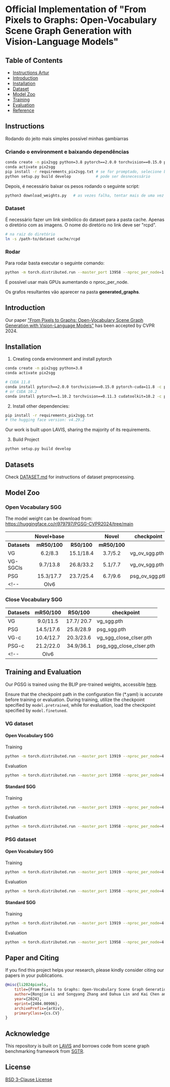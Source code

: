 

# Official Implementation of "From Pixels to Graphs: Open-Vocabulary Scene Graph Generation with Vision-Language Models"

    
## Table of Contents
  - [Instructions Artur](#instructions)
  - [Introduction](#introduction)
  - [Installation](#installation)
  - [Dataset](#dataset)
  - [Model Zoo](#modelzoo)
  - [Training](#train)
  - [Evaluation](#eval)
  - [Reference](#ref)

## Instructions

Rodando do jeito mais simples possível minhas gambiarras

### Criando o environment e baixando dependências

```bash
conda create -n pix2sgg python=3.8 pytorch==2.0.0 torchvision==0.15.0 pytorch-cuda=11.8 -c pytorch -c nvidia
conda activate pix2sgg
pip install -r requirements_pix2sgg.txt # se for promptado, selecione b (backup)
python setup.py build develop           # pode ser desnecessário
```

Depois, é necessário baixar os pesos rodando o seguinte script:

```bash
python3 download_weights.py   # as vezes falha, tentar mais de uma vez se necessário kkkkk
```

### Dataset

É necessário fazer um link simbólico do dataset para a pasta cache. Apenas o diretório com as imagens. O nome do diretório no link deve ser "rcpd".

```bash
# na raiz do diretório
ln -s /path-to/dataset cache/rcpd
```

### Rodar

Para rodar basta executar o seguinte comando:

```bash
python -m torch.distributed.run --master_port 13958 --nproc_per_node=1 evaluate.py --cfg-path lavis/projects/blip/eval/rel_det_places365_pgsg_eval.yaml --job-name rcpd_graphs
```
É possível usar mais GPUs aumentando o nproc_per_node.

Os grafos resultantes vão aparecer na pasta __generated_graphs__.

## Introduction

Our paper ["From Pixels to Graphs: Open-Vocabulary Scene Graph Generation with Vision-Language Models"](https://arxiv.org/abs/2404.00906) has been accepted by CVPR 2024.


## Installation

1. Creating conda environment and install pytorch

```bash
conda create -n pix2sgg python=3.8
conda activate pix2sgg

# CUDA 11.8
conda install pytorch==2.0.0 torchvision==0.15.0 pytorch-cuda=11.8 -c pytorch -c nvidia
# or CUDA 10.2
conda install pytorch==1.10.2 torchvision==0.11.3 cudatoolkit=10.2 -c pytorch
```

2. Install other dependencies:
```bash
pip install -r requirements_pix2sgg.txt
# the hugging face version: v4.29.2
```
Our work is built upon LAVIS, sharing the majority of its requirements.

3. Build Project
```bash
python setup.py build develop
```


## Datasets
Check [DATASET.md](DATASET.MD)  for instructions of dataset preprocessing.

## Model Zoo

### Open Vocabulary SGG
The model weight can be download from: https://huggingface.co/rj979797/PGSG-CVPR2024/tree/main

|              | **Novel+base** |             |   **Novel**  | **checkpoint** |
|--------------|:--------------:|:-----------:|:------------:|----------------|
| **Datasets** |  **mR50/100**  | **R50/100** | **mR50/100** |                |
| VG           |  6.2/8.3       |  15.1/18.4  |  3.7/5.2     |  vg_ov_sgg.pth |
| VG-SGCls     |  9.7/13.8      |  26.8/33.2  |  5.1/7.7     |  vg_ov_sgg.pth |
| PSG          | 15.3/17.7      | 23.7/25.4   |  6.7/9.6     |  psg_ov_sgg.pth|
<!-- | OIv6         |                |             |              |                | -->

### Close Vocabulary SGG

| **Datasets** | **mR50/100** | **R50/100** | **checkpoint** |
|--------------|:------------:|:-----------:|----------------|
| VG           |  9.0/11.5    | 17.7/ 20.7  |vg_sgg.pth   |
| PSG          |  14.5/17.6   | 25.8/28.9   | psg_sgg.pth   |
| VG-c         |  10.4/12.7   | 20.3/23.6   | vg_sgg_close_clser.pth  |
| PSG-c        |  21.2/22.0   | 34.9/36.1   | psg_sgg_close_clser.pth  |
<!-- | OIv6         |              |             |                | -->

## Training and  Evaluation

Our PGSG is trained using the BLIP pre-trained weights, accessible [here](
https://storage.googleapis.com/sfr-vision-language-research/BLIP/models/model_base_capfilt_large.pth). 

Ensure that the checkpoint path in the configuration file (*.yaml) is accurate before training or evaluation. During training, utilize the checkpoint specified by `model.pretrained`, while for evaluation, load the checkpoint specified by `model.finetuned`.


### VG dataset
#### Open Vocabulary SGG
Training 
```bash 
python -m torch.distributed.run --master_port 13919 --nproc_per_node=4 train.py  lavis/projects/blip/train/vrd_vg_ft_pgsg_ov.yaml --job-name VG-pgsg_ovsgg
```
Evaluation 
```bash
python -m torch.distributed.run --master_port 13958 --nproc_per_node=4 evaluate.py --cfg-path lavis/projects/blip/eval/rel_det_vg_pgsg_eval_ov.yaml --job-name VG-pgsg_stdsgg-eval 
```

#### Standard SGG

Training 
```bash 
python -m torch.distributed.run --master_port 13919 --nproc_per_node=4 train.py  lavis/projects/blip/train/vrd_vg_ft_pgsg.yaml --job-name VG-pgsg_ovsgg
```

Evaluation 
```bash
python -m torch.distributed.run --master_port 13958 --nproc_per_node=4 evaluate.py --cfg-path lavis/projects/blip/eval/rel_det_vg_pgsg_eval.yaml --job-name VG-pgsg_stdsgg-eval 
```



### PSG dataset

#### Open Vocabulary SGG
Training
```bash 
python -m torch.distributed.run --master_port 13919 --nproc_per_node=4 train.py --cfg-path lavis/projects/blip/train/vrd_psg_ft_pgsg_ov.yaml --job-name psg-pgsg_ovsgg
```
Evaluation
```bash
python -m torch.distributed.run --master_port 13958 --nproc_per_node=4 evaluate.py --cfg-path lavis/projects/blip/eval/rel_det_psg_ov.yaml --job-name psg-pgsg_ovsgg-eval 
```
#### Standard SGG
Training
```bash 
python -m torch.distributed.run --master_port 13919 --nproc_per_node=4 train.py --cfg-path lavis/projects/blip/train/vrd_psg_ft_pgsg.yaml --job-name psg-pgsg_stdsgg
```
Evaluation
```bash
python -m torch.distributed.run --master_port 13958 --nproc_per_node=4 evaluate.py --cfg-path lavis/projects/blip/eval/rel_det_psg_eval.yaml --job-name psg-pgsg_stdsgg-eval 
```

## Paper and Citing 
If you find this project helps your research, please kindly consider citing our papers in your publications. 

```bibtex
@misc{li2024pixels,
    title={From Pixels to Graphs: Open-Vocabulary Scene Graph Generation with Vision-Language Models},
    author={Rongjie Li and Songyang Zhang and Dahua Lin and Kai Chen and Xuming He},
    year={2024},
    eprint={2404.00906},
    archivePrefix={arXiv},
    primaryClass={cs.CV}
}
```

## Acknowledge

This repository is built on [LAVIS](https://github.com/salesforce/LAVIS) and borrows code from scene graph benchmarking framework from [SGTR](https://github.com/Scarecrow0/sgtr). 

## License
[BSD 3-Clause License](LICENSE.txt)
